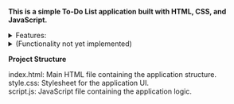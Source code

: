 **This is a simple To-Do List application built with HTML, CSS, and JavaScript.**

<details> 
<summary> Features: </summary>

<br> Add new tasks with title, description, due date, priority, and tags.
<br> Tasks are displayed dynamically in the UI.
<br> Mark tasks as completed.
</details>
<details>
  <summary>
(Functionality not yet implemented)
    </summary>
Edit existing tasks.
Delete tasks.
Filter tasks by priority or tags.
</details>

**Project Structure**

index.html: Main HTML file containing the application structure. <br> 
style.css: Stylesheet for the application UI.<br>
script.js: JavaScript file containing the application logic.
